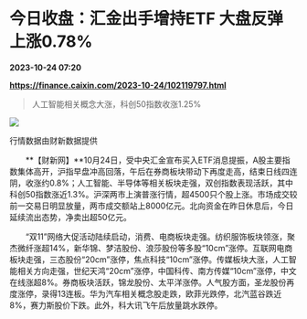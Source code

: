 # 今日收盘：汇金出手增持ETF 大盘反弹上涨0.78%

**2023-10-24 07:20**

**https://finance.caixin.com/2023-10-24/102119797.html**

> 人工智能相关概念大涨，科创50指数收涨1.25%

  

![](https://img.caixin.com/2023-10-24/169813110028967_840_560.png)

行情数据由财新数据提供

  

　　**【财新网】**10月24日，受中央汇金宣布买入ETF消息提振，A股主要指数集体高开，沪指早盘冲高回落，午后在券商板块带动下再度走高，结束日线四连阴，收涨约0.8%；人工智能、半导体等相关板块走强，双创指数表现活跃，其中科创50指数涨近1.3%。沪深两市上演普涨行情，超4500只个股上涨。市场成交较前一交易日明显放量，两市成交额站上8000亿元。北向资金在昨日休息后，今日延续流出态势，净卖出超50亿元。

　　“双11”网络大促活动陆续启动，消费、电商板块走强。纺织服饰板块领涨，聚杰微纤涨超14%，新华锦、梦洁股份、浪莎股份等多股“10cm”涨停。互联网电商板块走强，三态股份“20cm”涨停，焦点科技“10cm”涨停。传媒板块大涨，人工智能相关方向走强，世纪天鸿“20cm”涨停，中国科传、南方传媒“10cm”涨停，中文在线涨超8%。券商板块活跃，锦龙股份、太平洋涨停。人气股方面，圣龙股份再度涨停，录得13连板。华为汽车相关概念股走跌，欧菲光跌停，北汽蓝谷跌近8%，赛力斯股价下跌。此外，科大讯飞午后放量跳水跌停。